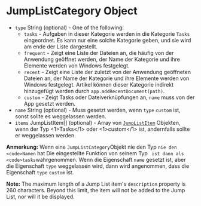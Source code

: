 # JumpListCategory Object

* `type` String (optional) - One of the following:
  * `tasks` - Aufgaben in dieser Kategorie werden in die Kategorie `Tasks` eingeordnet. Es kann nur eine solche Kategorie geben, und sie wird am ende der Liste dargestellt.
  * `frequent` - Zeigt eine Liste der Dateien an, die häufig von der Anwendung geöffnet werden, der Name der Kategorie und ihre Elemente werden von Windows festgelegt.
  * `recent` - Zeigt eine Liste der zuletzt von der Anwendung geöffneten Dateien an, der Name der Kategorie und ihre Elemente werden von Windows festgelegt. Artikel können dieser Kategorie indirekt hinzugefügt werden durch `app.addRecentDocument(path)`.
  * `custom` - Zeigt Tasks oder Dateiverknüpfungen an, `name` muss von der App gesetzt werden.
* `name` String (optional) - Muss gesetzt werden, wenn `type` `custom` ist, sonst sollte es weggelassen werden.
* `items` JumpListItem[] (optional) - Array von [`JumpListItem`](jump-list-item.md) Objekten, wenn der Typ <1>Tasks</1> oder <1>custom</1> ist, andernfalls sollte er weggelassen werden.

**Anmerkung:** Wenn eine `JumpListCategory`Objekt nie den Typ ` nie den <code>Namen ` hat Die eingestellte Funktion von seinem Typ ` ist dann als <code>tasks`wahrgenommen. Wenn die Eigenschaft `name` gesetzt ist, aber die Eigenschaft `type` weggelassen wird, dann wird angenommen, dass die Eigenschaft `type` `custom` ist.

**Note:** The maximum length of a Jump List item's `description` property is 260 characters. Beyond this limit, the item will not be added to the Jump List, nor will it be displayed.
